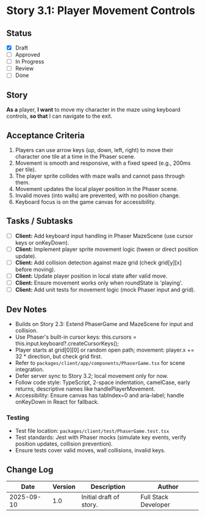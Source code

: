 # Story 3.1: Player Movement Controls

## Status
- [x] Draft
- [ ] Approved
- [ ] In Progress
- [ ] Review
- [ ] Done

## Story
**As a** player,
**I want** to move my character in the maze using keyboard controls,
**so that** I can navigate to the exit.

## Acceptance Criteria
1. Players can use arrow keys (up, down, left, right) to move their character one tile at a time in the Phaser scene.
2. Movement is smooth and responsive, with a fixed speed (e.g., 200ms per tile).
3. The player sprite collides with maze walls and cannot pass through them.
4. Movement updates the local player position in the Phaser scene.
5. Invalid moves (into walls) are prevented, with no position change.
6. Keyboard focus is on the game canvas for accessibility.

## Tasks / Subtasks
- [ ] **Client:** Add keyboard input handling in Phaser MazeScene (use cursor keys or onKeyDown).
- [ ] **Client:** Implement player sprite movement logic (tween or direct position update).
- [ ] **Client:** Add collision detection against maze grid (check grid[y][x] before moving).
- [ ] **Client:** Update player position in local state after valid move.
- [ ] **Client:** Ensure movement works only when roundState is 'playing'.
- [ ] **Client:** Add unit tests for movement logic (mock Phaser input and grid).

## Dev Notes
- Builds on Story 2.3: Extend PhaserGame and MazeScene for input and collision.
- Use Phaser's built-in cursor keys: this.cursors = this.input.keyboard?.createCursorKeys();
- Player starts at grid[0][0] or random open path; movement: player.x += 32 * direction, but check grid first.
- Refer to `packages/client/app/components/PhaserGame.tsx` for scene integration.
- Defer server sync to Story 3.2; local movement only for now.
- Follow code style: TypeScript, 2-space indentation, camelCase, early returns, descriptive names like handlePlayerMovement.
- Accessibility: Ensure canvas has tabIndex=0 and aria-label; handle onKeyDown in React for fallback.

### Testing
- Test file location: `packages/client/test/PhaserGame.test.tsx`
- Test standards: Jest with Phaser mocks (simulate key events, verify position updates, collision prevention).
- Ensure tests cover valid moves, wall collisions, invalid keys.

## Change Log
| Date       | Version | Description              | Author |
|------------|---------|--------------------------|--------|
| 2025-09-10 | 1.0     | Initial draft of story.  | Full Stack Developer |